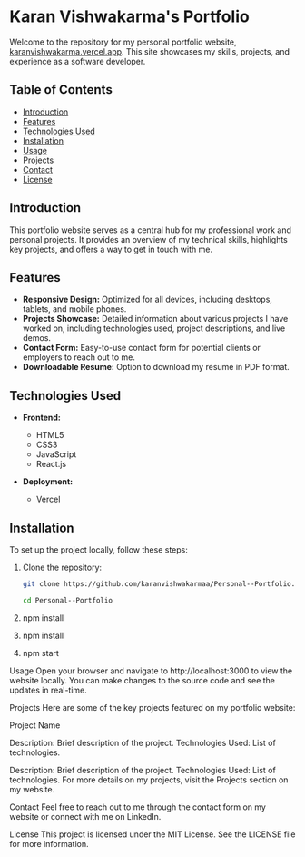 # Karan Vishwakarma's Portfolio

Welcome to the repository for my personal portfolio website, [karanvishwakarma.vercel.app](https://karanvishwakarma.vercel.app). This site showcases my skills, projects, and experience as a software developer.

## Table of Contents

- [Introduction](#introduction)
- [Features](#features)
- [Technologies Used](#technologies-used)
- [Installation](#installation)
- [Usage](#usage)
- [Projects](#projects)
- [Contact](#contact)
- [License](#license)

## Introduction

This portfolio website serves as a central hub for my professional work and personal projects. It provides an overview of my technical skills, highlights key projects, and offers a way to get in touch with me.

## Features

- **Responsive Design:** Optimized for all devices, including desktops, tablets, and mobile phones.
- **Projects Showcase:** Detailed information about various projects I have worked on, including technologies used, project descriptions, and live demos.
- **Contact Form:** Easy-to-use contact form for potential clients or employers to reach out to me.
- **Downloadable Resume:** Option to download my resume in PDF format.

## Technologies Used

- **Frontend:**
  - HTML5
  - CSS3
  - JavaScript
  - React.js

- **Deployment:**
  - Vercel

## Installation

To set up the project locally, follow these steps:

1. Clone the repository:
   ```bash
   git clone https://github.com/karanvishwakarmaa/Personal--Portfolio.git

   cd Personal--Portfolio
   
2. npm install

3. npm install

4. npm start


Usage
Open your browser and navigate to http://localhost:3000 to view the website locally. You can make changes to the source code and see the updates in real-time.

Projects
Here are some of the key projects featured on my portfolio website:

Project Name

Description: Brief description of the project.
Technologies Used: List of technologies.

Description: Brief description of the project.
Technologies Used: List of technologies.
For more details on my projects, visit the Projects section on my website.

Contact
Feel free to reach out to me through the contact form on my website or connect with me on LinkedIn.

License
This project is licensed under the MIT License. See the LICENSE file for more information.

